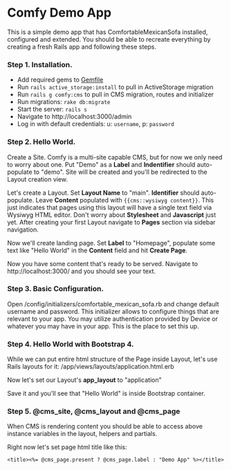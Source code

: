 # Comfy Demo App

This is a simple demo app that has ComfortableMexicanSofa installed, configured
and extended. You should be able to recreate everything by creating a fresh
Rails app and following these steps.

### Step 1. Installation.

* Add required gems to [Gemfile](https://github.com/comfy/comfy-demo/blob/master/Gemfile#L59)
* Run `rails active_storage:install` to pull in ActiveStorage migration
* Run `rails g comfy:cms` to pull in CMS migration, routes and initializer
* Run migrations: `rake db:migrate`
* Start the server: `rails s`
* Navigate to http://localhost:3000/admin
* Log in with default credentials: u: `username`, p: `password`

### Step 2. Hello World.

Create a Site. Comfy is a multi-site capable CMS, but for now we only need to
worry about one. Put "Demo" as a **Label** and **Indentifier** should
auto-populate to "demo". Site will be created and you'll be redirected to
the Layout creation view.

Let's create a Layout. Set **Layout Name** to "main". **Identifier** should
auto-populate. Leave **Content** populated with `{{cms::wysiwyg content}}`.
This just indicates that pages using this layout will have a single text field
via Wysiwyg HTML editor. Don't worry about **Stylesheet** and **Javascript**
just yet. After creating your first Layout navigate to **Pages** section via
sidebar navigation.

Now we'll create landing page. Set **Label** to "Homepage", populate some text
like "Hello World" in the **Content** field and hit **Create Page**.

Now you have some content that's ready to be served. Navigate to
http://localhost:3000/ and you should see your text.

### Step 3. Basic Configuration.

Open /config/initializers/comfortable_mexican_sofa.rb and change default
username and password. This initializer allows to configure things that are
relevant to your app. You may utilize authentication provided by Device or
whatever you may have in your app. This is the place to set this up.

### Step 4. Hello World with Bootstrap 4.

While we can put entire html structure of the Page inside Layout, let's use
Rails layouts for it: /app/views/layouts/application.html.erb

Now let's set our Layout's **app_layout** to "application"

Save it and you'll see that "Hello World" is inside Bootstrap container.

### Step 5. @cms_site, @cms_layout and @cms_page

When CMS is rendering content you should be able to access above instance
variables in the layout, helpers and partials.

Right now let's set page html title like this:

```erb
<title><%= @cms_page.present ? @cms_page.label : "Demo App" %></title>
```
